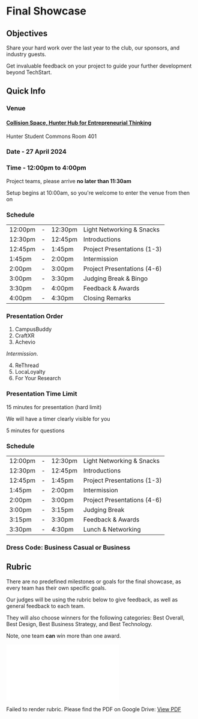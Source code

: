 # Final Showcase

## Objectives

Share your hard work over the last year to the club, our sponsors, and industry guests.

Get invaluable feedback on your project to guide your further development beyond TechStart.

## Quick Info

### Venue

#### [Collision Space, Hunter Hub for Entrepreneurial Thinking](https://www.ucalgary.ca/hunter-hub/collision-space)

Hunter Student Commons Room 401

### Date - 27 April 2024

### Time - 12:00pm to 4:00pm

Project teams, please arrive **no later than 11:30am**

Setup begins at 10:00am, so you're welcome to enter the venue from then on

### Schedule

|         |     |         |                             |
| ------- | --- | ------- | --------------------------- |
| 12:00pm | -   | 12:30pm | Light Networking & Snacks   |
| 12:30pm | -   | 12:45pm | Introductions               |
| 12:45pm | -   | 1:45pm  | Project Presentations (1-3) |
| 1:45pm  | -   | 2:00pm  | Intermission                |
| 2:00pm  | -   | 3:00pm  | Project Presentations (4-6) |
| 3:00pm  | -   | 3:30pm  | Judging Break & Bingo       |
| 3:30pm  | -   | 4:00pm  | Feedback & Awards           |
| 4:00pm  | -   | 4:30pm  | Closing Remarks             |

### Presentation Order

1. CampusBuddy
2. CraftXR
3. Achevio

*Intermission*.

4. ReThread
5. LocaLoyalty
6. For Your Research

### Presentation Time Limit

15 minutes for presentation (hard limit)

We will have a timer clearly visible for you

5 minutes for questions

### Schedule

|         |     |         |                             |
| ------- | --- | ------- | --------------------------- |
| 12:00pm | -   | 12:30pm | Light Networking & Snacks   |
| 12:30pm | -   | 12:45pm | Introductions               |
| 12:45pm | -   | 1:45pm  | Project Presentations (1-3) |
| 1:45pm  | -   | 2:00pm  | Intermission                |
| 2:00pm  | -   | 3:00pm  | Project Presentations (4-6) |
| 3:00pm  | -   | 3:15pm  | Judging Break               |
| 3:15pm  | -   | 3:30pm  | Feedback & Awards           |
| 3:30pm  | -   | 4:30pm  | Lunch & Networking          |

### Dress Code: Business Casual or Business

## Rubric

There are no predefined milestones or goals for the final showcase, as every team has their own specific goals.

Our judges will be using the rubric below to give feedback, as well as general feedback to each team.

They will also choose winners for the following categories: Best Overall, Best Design, Best Business Strategy, and Best Technology.

Note, one team **can** win more than one award.

<object data="./rubric.pdf" type="application/pdf" width="100%" height="700px">
    <embed src="./rubric.pdf">
        <p>Failed to render rubric. Please find the PDF on Google Drive: <a href="https://drive.google.com/file/d/1uOApqhFG3j0oEj8EBkpVseIc79FBJHav/view?usp=sharing">View PDF</a></p>
    </embed>
</object>
